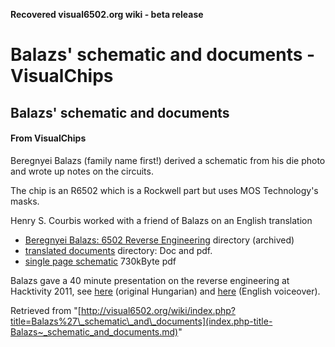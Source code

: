 **Recovered visual6502.org wiki - beta release**

# Balazs' schematic and documents - VisualChips

## Balazs' schematic and documents

#### From VisualChips

Beregnyei Balazs (family name first!) derived a schematic from his die photo and wrote up notes on the circuits.

The chip is an R6502 which is a Rockwell part but uses MOS Technology's masks.

Henry S. Courbis worked with a friend of Balazs on an English translation

- [Beregnyei Balazs: 6502 Reverse Engineering](http://web.archive.org/web/20110804220220/http://impulzus.sch.bme.hu/6502/letolt.php3) directory (archived)
- [translated documents](http://www.downloads.reactivemicro.com/Public/Electronics/Reverse%20Engineering/) directory: Doc and pdf.
- [single page schematic](http://www.downloads.reactivemicro.com/Public/Electronics/CPU/6502%20Schematic.pdf) 730kByte pdf

Balazs gave a 40 minute presentation on the reverse engineering at Hacktivity 2011, see [here](https://vimeo.com/33077354) (original Hungarian) and [here](https://vimeo.com/34650139) (English voiceover).

Retrieved from "[http://visual6502.org/wiki/index.php?title=Balazs%27\_schematic\_and\_documents](index.php-title-Balazs~_schematic_and_documents.md)"

